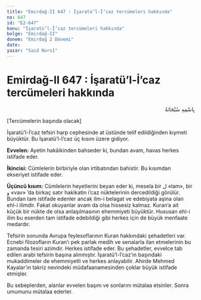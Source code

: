 ```yaml
---
title: "Emirdağ-II 647 : İşaratü’l-İ’caz tercümeleri hakkında"
no: 647
id: "E2-647"
konu: "İşaratü’l-İ’caz tercümeleri hakkında"
bolge: "Emirdağ-II"
donem: "Emirdağ 2 Dönemi"
date: 
yazar: "Said Nursî"
---
```


# Emirdağ-II 647 : İşaratü’l-İ’caz tercümeleri hakkında

<p class="arabic" dir="rtl" title="Meal: “Her türlü noksan sıfatlardan yüce olan Allah’ın adıyla.”">بِاسْمِهِ سُبْحَانَهُ</p>

<p class="takdim">[Tercümelerin başında olacak]</p>

İşaratü’l-İ’caz tefsiri harp cephesinde at üstünde telif edildiğinden kıymeti büyüktür. Bu İşaratü’l-İ’caz üç kısım üzere gidiyor.

**Evvelen:** Ayetin hakâikinden bahseder ki, bundan avam, havas herkes istifade eder.

**İkincisi:** Cümlelerin birbiriyle olan irtibatından bahistir. Bu kısımdan ekseriyet istifade eder.

**Üçüncü kısım:** Cümlelerin heyetlerini beyan eder ki, mesela bir <span class="arabic" dir="rtl" title="">ل</span> «lam», bir <span class="arabic" dir="rtl" title="">و</span> «vav» ’da birkaç satır hakikatin i’caz nüktelerinin dercedildiği görülür. Bundan tam istifade edenler ancak ilm-i belagat ve edebiyata aşina olan ehl-i ilimdir. Fakat okuyanlar avam da olsa hissesiz kalmaz. Kuran’a ait küçük bir nükte de olsa anlaşılmasının ehemmiyeti büyüktür. Hususan ehl-i ilim bu eserden tam istifade edebildiği gibi herkes için de büyük menfaate medardır.

Tefsirin sonunda Avrupa feylesoflarının Kuran hakkındaki şehadetleri var. Ecnebi filozofların Kuran’ı pek parlak medih ve senalarla ilan etmelerinin bu zamanda tesiri azimdir. Herkes istifade eder. Bu şehadetler, evvelce tab edilen arabi tefsirin başına alınmıştır. İşaratü’l-İ’caz’ın başındaki mukaddimeler de ehemmiyetli ve herkes anlayabilir. Ahirde Mehmed Kayalar’ın takriz nevindeki müdafaanamesinden çoklar büyük istifade etmişler.

Bu sebeplerden, alanlar evvelen başını ve sonlarını mütalaa etsinler. Sonra umumunu mütalaa ederler.
